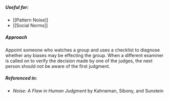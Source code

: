 ##### Useful for: 

- [[Pattern Noise]]
- [[Social Norms]] 

##### Approach

Appoint someone who watches a group and uses a checklist to diagnose whether any biases may be effecting the group. When a different examiner is called on to verify the decision made by one of the judges, the next person should not be aware of the first judgment.

##### Referenced in: 

- *Noise: A Flaw in Human Judgment* by Kahneman, Sibony, and Sunstein